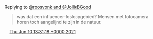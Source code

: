 Replying to [@roosvonk and @JollieBGood](https://twitter.com/roosvonk/status/1402740517436284933)

> was dat een influencer\-losloopgebied? Mensen met fotocamera horen toch aangelijnd te zijn in de natuur\.

<img src="../../media/tweet.ico" width="12" /> [Thu Jun 10 13:31:18 +0000 2021](https://twitter.com/DromerDenker/status/1402981703837093889)